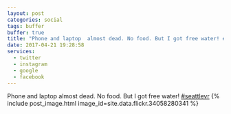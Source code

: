 ```yaml
---
layout: post
categories: social
tags: buffer
buffer: true
title: "Phone and laptop  almost dead. No food. But I got free water! #seattlevr"
date: 2017-04-21 19:28:58
services: 
  - twitter
  - instagram
  - google
  - facebook
---
```

Phone and laptop  almost dead. No food. But I got free water! <a href="https://www.instagram.com/explore/tags/seattlevr" title="#seattlevr" class="hashtag" rel="external nofollow" target="_blank">#seattlevr</a>
{% include post_image.html image_id=site.data.flickr.34058280341 %}
